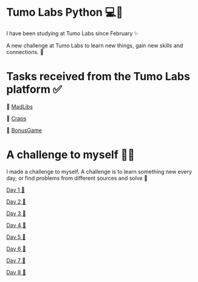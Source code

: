 # Tumo Labs Python 💻🐍

I have been studying at Tumo Labs since February ✨

A new challenge at Tumo Labs to learn new things, gain new skills and connections. 🚀

# Tasks received from the Tumo Labs platform ✅

🔵 [MadLibs](https://github.com/RozaKerobyan/TumoLabsPython/tree/master/MadLibs)

🔵 [Craps](https://github.com/RozaKerobyan/TumoLabsPython/tree/master/Craps)

🔵 [BonusGame](https://github.com/RozaKerobyan/TumoLabsPython/tree/master/BonusGame)

# A challenge to myself 👩‍🚀

I made a challenge to myself. A challenge is to learn something new every day, or find problems from different sources and solve 🧩

[Day 1 🔗](https://github.com/RozaKerobyan/TumoLabsPython/tree/master/Day%201)

[Day 2 🔗](https://github.com/RozaKerobyan/TumoLabsPython/tree/master/Day%202)

[Day 3 🔗](https://github.com/RozaKerobyan/TumoLabsPython/tree/master/Day%203)

[Day 4 🔗](https://github.com/RozaKerobyan/TumoLabsPython/tree/master/Day%204)

[Day 5 🔗](https://github.com/RozaKerobyan/TumoLabsPython/tree/master/Day%205)

[Day 6 🔗](https://github.com/RozaKerobyan/TumoLabsPython/tree/master/Day%206)

[Day 7 🔗](https://github.com/RozaKerobyan/TumoLabsPython/tree/master/Day%207)

[Day 8 🔗](https://github.com/RozaKerobyan/TumoLabsPython/tree/master/Day%208)

